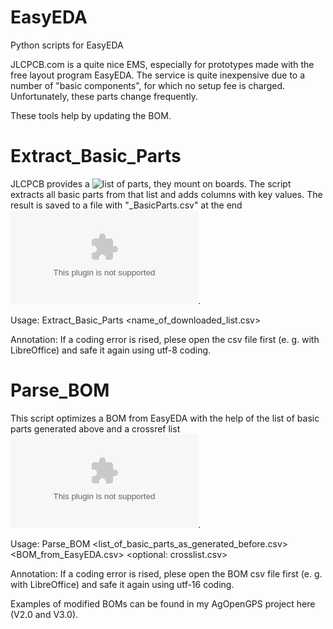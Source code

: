 # EasyEDA
 Python scripts for EasyEDA

JLCPCB.com is a quite nice EMS, especially for prototypes made with the free layout program EasyEDA. The service is quite inexpensive due to a number of "basic components", for which no setup fee is charged. Unfortunately, these parts change frequently. 

These tools help by updating the BOM.

# Extract_Basic_Parts
JLCPCB provides a ![list of parts](https://jlcpcb.com/componentSearch/uploadComponentInfo), they mount on boards. The script extracts all basic parts from that list and adds columns with key values. The result is saved to a file with "_BasicParts.csv" at the end ![(example)](JLCPCB-SMT-Parts-Library(20211211)_BasicParts.csv).

Usage:
Extract_Basic_Parts <name_of_downloaded_list.csv>

Annotation:
If a coding error is rised, plese open the csv file first (e. g. with LibreOffice) and safe it again using utf-8 coding.

# Parse_BOM
This script optimizes a BOM from EasyEDA with the help of the list of basic parts generated above and a crossref list ![(example)](CrossList.csv).

Usage:
Parse_BOM <list_of_basic_parts_as_generated_before.csv> <BOM_from_EasyEDA.csv> <optional: crosslist.csv>

Annotation:
If a coding error is rised, plese open the BOM csv file first (e. g. with LibreOffice) and safe it again using utf-16 coding.

Examples of modified BOMs can be found in my AgOpenGPS project here (V2.0 and V3.0).


